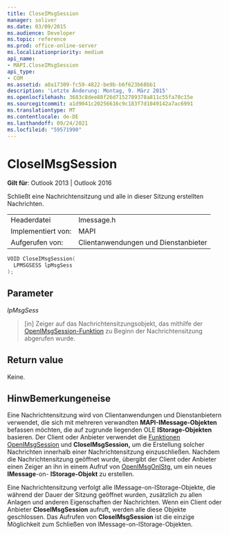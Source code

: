 ```yaml
---
title: CloseIMsgSession
manager: soliver
ms.date: 03/09/2015
ms.audience: Developer
ms.topic: reference
ms.prod: office-online-server
ms.localizationpriority: medium
api_name:
- MAPI.CloseIMsgSession
api_type:
- COM
ms.assetid: a0a17309-fc59-4822-be9b-b6f623b68bb1
description: 'Letzte Änderung: Montag, 9. März 2015'
ms.openlocfilehash: 3683c8dee88f26d7152789378a811c55fa70c15e
ms.sourcegitcommit: a1d9041c20256616c9c183f7d1049142a7ac6991
ms.translationtype: MT
ms.contentlocale: de-DE
ms.lasthandoff: 09/24/2021
ms.locfileid: "59571990"
---
```

# <a name="closeimsgsession"></a>CloseIMsgSession

  
  
**Gilt für**: Outlook 2013 | Outlook 2016 
  
Schließt eine Nachrichtensitzung und alle in dieser Sitzung erstellten Nachrichten. 
  
|||
|:-----|:-----|
|Headerdatei  <br/> |Imessage.h  <br/> |
|Implementiert von:  <br/> |MAPI  <br/> |
|Aufgerufen von:  <br/> |Clientanwendungen und Dienstanbieter  <br/> |
   
```cpp
VOID CloseIMsgSession(
  LPMSGSESS lpMsgSess
);
```

## <a name="parameters"></a>Parameter

 _lpMsgSess_
  
> [in] Zeiger auf das Nachrichtensitzungsobjekt, das mithilfe der [OpenIMsgSession-Funktion](openimsgsession.md) zu Beginn der Nachrichtensitzung abgerufen wurde. 
    
## <a name="return-value"></a>Return value

Keine.
  
## <a name="remarks"></a>HinwBemerkungeneise

Eine Nachrichtensitzung wird von Clientanwendungen und Dienstanbietern verwendet, die sich mit mehreren verwandten **MAPI-IMessage-Objekten** befassen möchten, die auf zugrunde liegenden OLE **IStorage-Objekten** basieren. Der Client oder Anbieter verwendet die [Funktionen OpenIMsgSession](openimsgsession.md) und **CloseIMsgSession,** um die Erstellung solcher Nachrichten innerhalb einer Nachrichtensitzung einzuschließen. Nachdem die Nachrichtensitzung geöffnet wurde, übergibt der Client oder Anbieter einen Zeiger an ihn in einem Aufruf von [OpenIMsgOnIStg,](openimsgonistg.md) um ein neues **IMessage**-on- **IStorage-Objekt** zu erstellen. 
  
Eine Nachrichtensitzung verfolgt alle IMessage-on-IStorage-Objekte, die während der Dauer der Sitzung geöffnet wurden, zusätzlich zu allen Anlagen und anderen Eigenschaften der Nachrichten.  Wenn ein Client oder Anbieter **CloseIMsgSession** aufruft, werden alle diese Objekte geschlossen. Das Aufrufen von **CloseIMsgSession** ist die einzige Möglichkeit zum Schließen von IMessage-on-IStorage-Objekten.   
  

